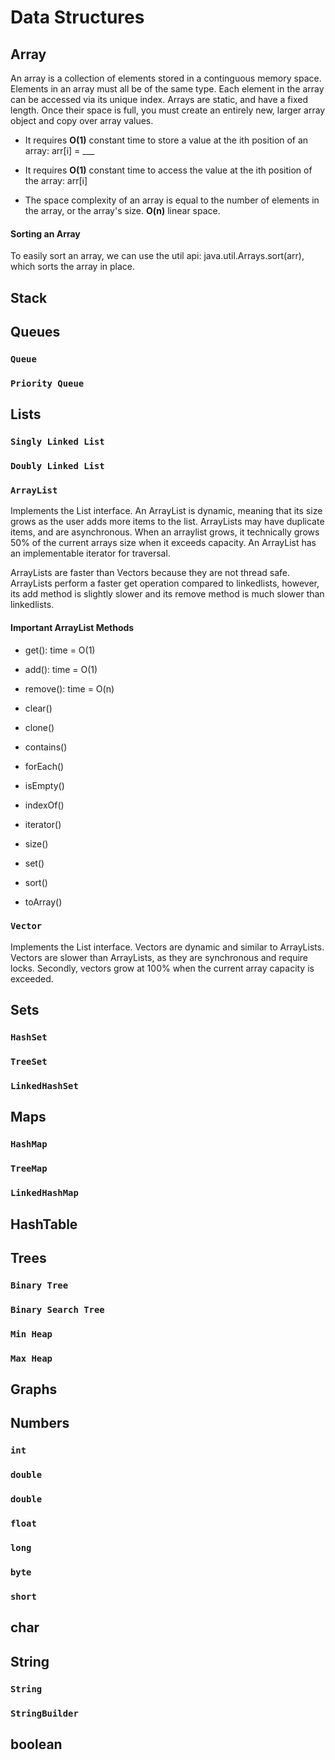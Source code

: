 # Data Structures

## Array

An array is a collection of elements stored in a continguous memory space. Elements in an array must all be of the same type. Each element in the array can be accessed via its unique index. Arrays are static, and have a fixed length. Once their space is full, you must create an entirely new, larger array object and copy over array values.

- It requires **O(1)** constant time to store a value at the ith position of an array: arr[i] = ___

- It requires **O(1)** constant time to access the value at the ith position of the array: arr[i]

- The space complexity of an array is equal to the number of elements in the array, or the array's size. **O(n)** linear space.

#### Sorting an Array

To easily sort an array, we can use the util api: java.util.Arrays.sort(arr), which sorts the array in place.

## Stack



## Queues

### `Queue`

### `Priority Queue`

## Lists

### `Singly Linked List`

### `Doubly Linked List`

### `ArrayList`

Implements the List<E> interface. An ArrayList is dynamic, meaning that its size grows as the user adds more items to the list. ArrayLists may have duplicate items, and are asynchronous. When an arraylist grows, it technically grows 50% of the current arrays size when it exceeds capacity. An ArrayList has an implementable iterator for traversal.

ArrayLists are faster than Vectors because they are not thread safe. ArrayLists perform a faster get operation compared to linkedlists, however, its add method is slightly slower and its remove method is much slower than linkedlists.

#### Important ArrayList Methods

- get(): time = O(1)

- add(): time = O(1)

- remove(): time = O(n)

- clear()

- clone()

- contains()

- forEach()

- isEmpty()

- indexOf()

- iterator()

- size()

- set()

- sort()

- toArray()

### `Vector`

Implements the List<E> interface. Vectors are dynamic and similar to ArrayLists. Vectors are slower than ArrayLists, as they are synchronous and require locks. Secondly, vectors grow at 100% when the current array capacity is exceeded.

## Sets

### `HashSet`

### `TreeSet`

### `LinkedHashSet`

## Maps

### `HashMap`

### `TreeMap`

### `LinkedHashMap`

## HashTable

## Trees

### `Binary Tree`

### `Binary Search Tree`

### `Min Heap`

### `Max Heap`

## Graphs

## Numbers

### `int`

### `double`

### `double`

### `float`

### `long`

### `byte`

### `short`

## char

## String

### `String`

### `StringBuilder`

## boolean